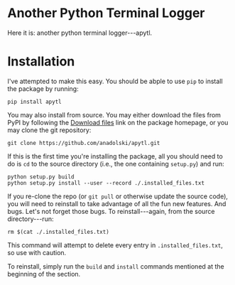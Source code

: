 # Another Python Terminal Logger

Here it is: another python terminal logger---apytl.

# Installation

I've attempted to make this easy. You should be abple to use `pip` to install 
the package by running:

```console
pip install apytl
```

You may also install from source. You may either download the files from PyPI by 
following the [Download files](https://pypi.org/project/apytl/#files) link on 
the package homepage, or you may clone the git repository:

```console
git clone https://github.com/anadolski/apytl.git
```

If this is the first time you're installing the package, all you should need to 
do is `cd` to the source directory (i.e., the one containing `setup.py`) and 
run:

```console
python setup.py build
python setup.py install --user --record ./.installed_files.txt
```

If you re-clone the repo (or `git pull` or otherwise update the source code), 
you will need to reinstall to take advantage of all the fun new features. And 
bugs. Let's not forget those bugs. To reinstall---again, from the source 
directory---run:

```console
rm $(cat ./.installed_files.txt)
```

This command will attempt to delete every entry in `.installed_files.txt`, so 
use with caution.

To reinstall, simply run the `build` and `install` commands mentioned at the 
beginning of the section.
